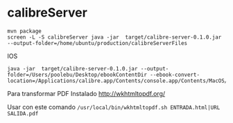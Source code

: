 # calibreServer

```
mvn package
screen -L -S calibreServer java -jar  target/calibre-server-0.1.0.jar --output-folder=/home/ubuntu/production/calibreServerFiles
```

IOS

```
java -jar  target/calibre-server-0.1.0.jar --output-folder=/Users/poolebu/Desktop/ebookContentDir --ebook-convert-location=/Applications/calibre.app/Contents/console.app/Contents/MacOS/ 
```

Para transformar PDF
Instalado http://wkhtmltopdf.org/

Usar con este comando
`/usr/local/bin/wkhtmltopdf.sh ENTRADA.html|URL SALIDA.pdf`
